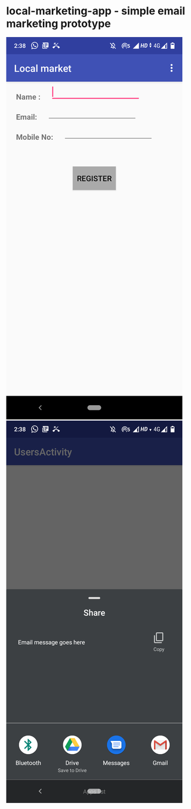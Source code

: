 # local-marketing-app - simple email marketing prototype

![](Screenshot_20201203-143810.png)
![](Screenshot_20201203-143823.png)
